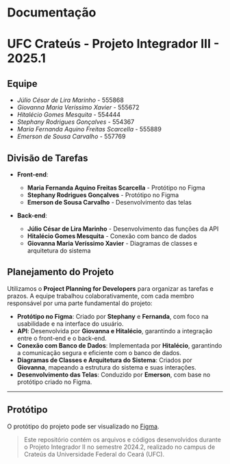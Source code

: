 # Documentação
# UFC Crateús - Projeto Integrador III - 2025.1

## Equipe
- *Júlio César de Lira Marinho* - 555868
- *Giovanna Maria Veríssimo Xavier* - 555672
- *Hitalécio Gomes Mesquita* - 554444
- *Stephany Rodrigues Gonçalves* - 554367
- *Maria Fernanda Aquino Freitas Scarcella* - 555889
- *Emerson de Sousa Carvalho* - 557769

## Divisão de Tarefas
- **Front-end**:
  - **Maria Fernanda Aquino Freitas Scarcella** - Protótipo no Figma
  - **Stephany Rodrigues Gonçalves** - Protótipo no Figma
  - **Emerson de Sousa Carvalho** - Desenvolvimento das telas

- **Back-end**:
  - **Júlio César de Lira Marinho** - Desenvolvimento das funções da API
  - **Hitalécio Gomes Mesquita** - Conexão com banco de dados
  - **Giovanna Maria Veríssimo Xavier** - Diagramas de classes e arquitetura do sistema

## Planejamento do Projeto
Utilizamos o **Project Planning for Developers** para organizar as tarefas e prazos. A equipe trabalhou colaborativamente, com cada membro responsável por uma parte fundamental do projeto:

- **Protótipo no Figma**: Criado por **Stephany** e **Fernanda**, com foco na usabilidade e na interface do usuário.
- **API**: Desenvolvida por **Giovanna e Hitalécio**, garantindo a integração entre o front-end e o back-end.
- **Conexão com Banco de Dados**: Implementada por **Hitalécio**, garantindo a comunicação segura e eficiente com o banco de dados.
- **Diagramas de Classes e Arquitetura do Sistema**: Criados por **Giovanna**, mapeando a estrutura do sistema e suas interações.
- **Desenvolvimento das Telas**: Conduzido por **Emerson**, com base no protótipo criado no Figma.

---

## Protótipo
O protótipo do projeto pode ser visualizado no [Figma](https://www.figma.com/proto/OEv5PEpItRPfZNoni8WMSZ/PI-II?page-id=0%3A1&node-id=3-7&node-type=frame&viewport=-5905%2C52%2C0.28&t=1J67sYExfjoJDPDK-1&scaling=scale-down&content-scaling=fixed&starting-point-node-id=3%3A7).


> Este repositório contém os arquivos e códigos desenvolvidos durante o Projeto Integrador II no semestre 2024.2, realizado no campus de Crateús da Universidade Federal do Ceará (UFC).

